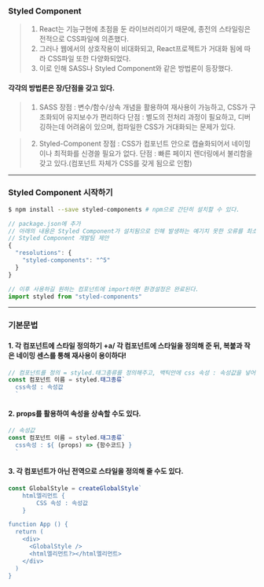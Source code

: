 ### Styled Component

> 1. React는 기능구현에 초점을 둔 라이브러리이기 때문에, 종전의 스타일링은 전적으로 CSS파일에 의존했다.
> 2. 그러나 웹에서의 상호작용이 비대화되고, React프로젝트가 거대화 됨에 따라 CSS파일 또한 다양화되었다.
> 3. 이로 인해 SASS나 Styled Component와 같은 방법론이 등장했다.

#### 각각의 방법론은 장/단점을 갖고 있다.
> 1. SASS
> 장점 : 변수/함수/상속 개념을 활용하여 재사용이 가능하고, CSS가 구조화되어 유지보수가 편리하다
> 단점 : 별도의 전처리 과정이 필요하고, 디버깅하는데 어려움이 있으며, 컴파일한 CSS가 거대화되는 문제가 있다.

> 2. Styled-Component
> 장점 : CSS가 컴포넌트 안으로 캡슐화되어서 네이밍이나 최적화를 신경쓸 필요가 없다.
> 단점 : 빠른 페이지 렌더링에서 불리함을 갖고 있다.(컴포넌트 자체가 CSS를 갖게 됨으로 인함)

---

### Styled Component 시작하기

```bash
$ npm install --save styled-components # npm으로 간단히 설치할 수 있다.
```
```javascript
// package.json에 추가
// 아래의 내용은 Styled Component가 설치됨으로 인해 발생하는 예기치 못한 오류를 최소화한다.
// Styled Component 개발팀 제안
{
  "resolutions": {
    "styled-components": "^5"
  }
}
```
```javascript
// 이후 사용하길 원하는 컴포넌트에 import하면 환경설정은 완료된다.
import styled from "styled-components"
```

---

### 기본문법

#### 1. 각 컴포넌트에 스타일 정의하기 +a/ 각 컴포넌트에 스타일을 정의해 준 뒤, 복붙과 작은 네이밍 센스를 통해 재사용이 용이하다!

```javascript
// 컴포넌트를 정의 = styled.태그종류를 정의해주고, 백틱안에 css 속성 : 속성값을 넣어주기!
const 컴포넌트 이름 = styled.태그종류`
  css속성 : 속성값
  `
```

#### 2. props를 활용하여 속성을 상속할 수도 있다.

```javascript
// 속성값
const 컴포넌트 이름 = styled.태그종류`
  css속성 : ${ (props) => {함수코드} }
  `
```

#### 3. 각 컴포넌트가 아닌 전역으로 스타일을 정의해 줄 수도 있다.
```javascript
const GlobalStyle = createGlobalStyle`
	html엘리먼트 {
		CSS 속성 : 속성값
	}

function App () {
  return (
    <div>
      <GlobalStyle />
      <html엘리먼트?></html엘리먼트>
    </div>
  )
}
```